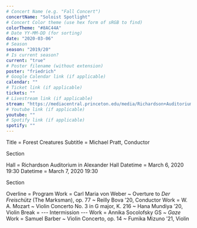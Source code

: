 ```yaml
---
# Concert Name (e.g. "Fall Concert")
concertName: "Soloist Spotlight"
# Concert Color theme (use hex form of sRGB to find)
colorTheme: "#8AC44A"
# Date YY-MM-DD (for sorting)
date: "2020-03-06"
# Season
season: "2019/20"
# Is current season?
current: "true"
# Poster filename (without extension)
poster: "friedrich"
# Google Calendar link (if applicable)
calendar: ""
# Ticket link (if applicable)
tickets: ""
# Livestream link (if applicable)
stream: "https://mediacentral.princeton.edu/media/Richardson+Auditorium/1_tmulc7h5/18927281"
# Youtube link (if applicable)
youtube: ""
# Spotify link (if applicable)
spotify: ""
---
```

Title = Forest Creatures
Subtitle = Michael Pratt, Conductor

Section

Hall = Richardson Auditorium in Alexander Hall
Datetime = March 6, 2020 19:30
Datetime = March 7, 2020 19:30

Section

Overline = Program
Work = Carl Maria von Weber ~ Overture to *Der Freischütz* (The Marksman), op. 77 ~ Reilly Bova ’20, Conductor
Work = W. A. Mozart ~ Violin Concerto No. 3 in G major, K. 216 ~ Hana Mundiya ’20, Violin
Break = --- Intermission ---
Work = Annika Socolofsky GS ~ *Gaze*
Work = Samuel Barber ~  Violin Concerto, op. 14 ~ Fumika Mizuno ’21, Violin
